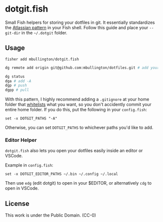 # dotgit.fish

Small Fish helpers for storing your dotfiles in git. It essentially standardizes the [Atlassian pattern](https://www.atlassian.com/git/tutorials/dotfiles) in your Fish shell. Follow this guide and place your `--git-dir` in the `~/.dotgit` folder.

## Usage

```
fisher add mbullington/dotgit.fish
```

```sh
dg remote add origin git@github.com:mbullington/dotfiles.git # add your git URL here

dg status
dga # add -A
dgp # push
dgpp # pull 
```

With this pattern, I highly recommend adding a `.gitignore` at your home folder that [whitelists](https://jasonstitt.com/gitignore-whitelisting-patterns) what you want, so you don't accidently commit your entire home folder. If you do this, put the following in your `config.fish`:

```
set -x DOTGIT_PATHS "-A"
```

Otherwise, you can set `DOTGIT_PATHS` to whichever paths you'd like to add.

### Editor Helper

`dotgit.fish` also lets you open your dotfiles easily inside an editor or VSCode.

Example in `config.fish`:

```
set -x DOTGIT_EDITOR_PATHS ~/.bin ~/.config ~/.local
```

Then use `edg` (edit dotgit) to open in your $EDITOR, or alternatively `cdg` to open in VSCode.

## License

This work is under the Public Domain. (CC-0)
